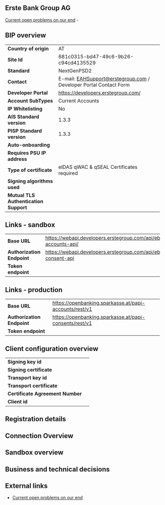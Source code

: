 ## Erste Bank Group AG
[Current open problems on our end][1] - 

## BIP overview 

|                                       |                                                                   |
|---------------------------------------|-------------------------------------------------------------------|
| **Country of origin**                 | AT                                                                | 
| **Site Id**                           | 681c0315-bd47-49c6-9b26-c94cd4135529                              |
| **Standard**                          | NextGenPSD2                                                       |
| **Contact**                           | E-mail: EAHSupport@erstegroup.com / Developer Portal Contact Form |
| **Developer Portal**                  | https://developers.erstegroup.com/                                | 
| **Account SubTypes**                  | Current Accounts                                                  |
| **IP Whitelisting**                   | No                                                                |
| **AIS Standard version**              | 1.3.3                                                             |
| **PISP Standard version**             | 1.3.3                                                             |
| **Auto-onboarding**                   |                                                                   |
| **Requires PSU IP address**           |                                                                   |
| **Type of certificate**               | eIDAS qWAC & qSEAL Certificates required                          |
| **Signing algorithms used**           |                                                                   |
| **Mutual TLS Authentication Support** |                                                                   |

## Links - sandbox

|                            |                                                                                 |
|----------------------------|---------------------------------------------------------------------------------|
| **Base URL**               | https://webapi.developers.erstegroup.com/api/eboe/sandbox/v1/psd2-accounts-api/ | 
| **Authorization Endpoint** | https://webapi.developers.erstegroup.com/api/eboe/sandbox/v1/psd2-consent-api   |
| **Token endpoint**         |                                                                                 |

## Links - production 

|                            |                                                        |
|----------------------------|--------------------------------------------------------|
| **Base URL**               | https://openbanking.sparkasse.at/papi-accounts/rest/v1 | 
| **Authorization Endpoint** | https://openbanking.sparkasse.at/papi-consents/rest/v1 |
| **Token endpoint**         |                                                        |

## Client configuration overview

|                                  |     |
|----------------------------------|-----|
| **Signing key id**               |     | 
| **Signing certificate**          |     | 
| **Transport key id**             |     |
| **Transport certificate**        |     |
| **Certificate Agreement Number** |     |
| **Client id**                    |     | 

## Registration details

## Connection Overview

## Sandbox overview
  
## Business and technical decisions
  
## External links
* [Current open problems on our end][1]

[1]: https://yolt.atlassian.net/issues/?jql=project%20%3D%20%22C4PO%22%20AND%20component%20%3D%20%22\\\\\\\\ERSTE%BANK%22